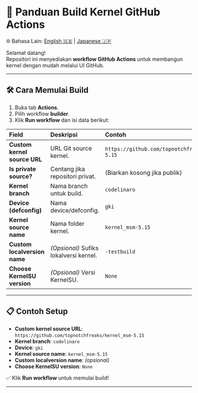 # 🚀 Panduan Build Kernel GitHub Actions

🌐 Bahasa Lain: [English 🇬🇧](README.md) | [Japanese 🇯🇵](README_jp.md)

Selamat datang!  
Repositori ini menyediakan **workflow GitHub Actions** untuk membangun kernel dengan mudah melalui UI GitHub.

---

## 🛠 Cara Memulai Build

1. Buka tab **Actions**.
2. Pilih workflow **builder**.
3. Klik **Run workflow** dan isi data berikut:

| Field | Deskripsi | Contoh |
|:------|:----------|:-------|
| **Custom kernel source URL** | URL Git source kernel. | `https://github.com/topnotchfreaks/kernel_msm-5.15` |
| **Is private source?** | Centang jika repositori privat. | (Biarkan kosong jika publik) |
| **Kernel branch** | Nama branch untuk build. | `codelinaro` |
| **Device (defconfig)** | Nama device/defconfig. | `gki` |
| **Kernel source name** | Nama folder kernel. | `kernel_msm-5.15` |
| **Custom localversion name** | *(Opsional)* Sufiks lokalversi kernel. | `-testbuild` |
| **Choose KernelSU version** | *(Opsional)* Versi KernelSU. | `None` |

---

## 📋 Contoh Setup

- **Custom kernel source URL**: `https://github.com/topnotchfreaks/kernel_msm-5.15`
- **Kernel branch**: `codelinaro`
- **Device**: `gki`
- **Kernel source name**: `kernel_msm-5.15`
- **Custom localversion name**: *(opsional)*
- **Choose KernelSU version**: `None`

✅ Klik **Run workflow** untuk memulai build!

---
